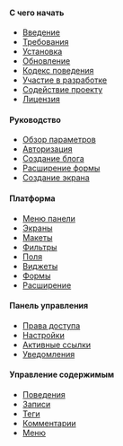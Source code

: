 <h4 class="text-orchid font-thin">C чего начать</h4>
<ul class="toc-links">
    <li><a href="/ru/docs" title="ORCHID - это ...">Введение</a></li>
    <li><a href="/ru/docs/requirements" title="Данное руководство содержит подробные системные требования для установки ORCHID на Laravel Framework">Требования</a></li>
    <li><a href="/ru/docs/installation" title="Данное руководство охватывает подготовку, запуск сценария установки и шаги, которые должны быть выполнены после завершения сценария установки">Установка</a></li>
    <li><a href="/ru/docs/upgrade">Обновление</a></li>
    <li><a href="/ru/docs/code-of-conduct">Кодекс поведения</a></li>
    <li><a href="/ru/docs/contributors">Участие в разработке</a></li>
    <li><a href="/ru/docs/promote">Содействие проекту</a></li>
    <li><a href="/ru/docs/license">Лицензия</a></li>
</ul>

<h4 class="text-orchid font-thin">Руководство</h4>
<ul class="toc-links">
    <li><a href="/ru/docs/configuration">Обзор параметров</a></li>
    <li><a href="/ru/docs/authentication">Авторизация</a></li>
    <li><a href="/ru/docs/tutorial_blog">Создание блога</a></li>
    <li><a href="/ru/docs/tutorial_phpinfo">Расширение формы</a></li>
    <li><a href="/ru/docs/tutorial_profile">Создание экрана</a></li>
     <!--<li><a href="/ru/docs/tutorial_clinic">Разработка приложения</a></li> -->
     <!--<li><a href="/ru/docs/tutorial_monitor">Разработка пакета</a></li> -->
</ul>

<h4 class="text-orchid font-thin">Платформа</h4>
<ul class="toc-links">
    <li><a href="/ru/docs/panel_menu">Меню панели</a></li>
    <li><a href="/ru/docs/screens">Экраны</a></li>
    <li><a href="/ru/docs/layouts">Макеты</a></li>
    <li><a href="/ru/docs/filters">Фильтры</a></li>
    <li><a href="/ru/docs/field">Поля</a></li>
    <li><a href="/ru/docs/widget">Виджеты</a></li>
    <li><a href="/ru/docs/form">Формы</a></li>
    <li><a href="/ru/docs/extension">Расширение</a></li>
</ul>

<h4 class="text-orchid font-thin">Панель управления</h4>
<ul class="toc-links">
    <li><a href="/ru/docs/access">Права доступа</a></li>
    <li><a href="/ru/docs/settings">Настройки</a></li>
    <li><a href="/ru/docs/active">Активные ссылки</a></li>
    <li><a href="/ru/docs/alert">Уведомления</a></li>
</ul>

<h4 class="text-orchid font-thin">Управление содержимым</h4>
<ul class="toc-links">
    <li><a href="/ru/docs/behaviors">Поведения</a></li>
    <li><a href="/ru/docs/post">Записи</a></li>
    <li><a href="/ru/docs/tags">Теги</a></li>
    <li><a href="/ru/docs/comments" title="Работа с комментариями в ORCHID">Комментарии</a></li>
    <li><a href="/ru/docs/menu" title="Управление меню ORCHID, ссылки на меню и пользовательские настройки и параметры меню.">Меню</a></li>
</ul>

